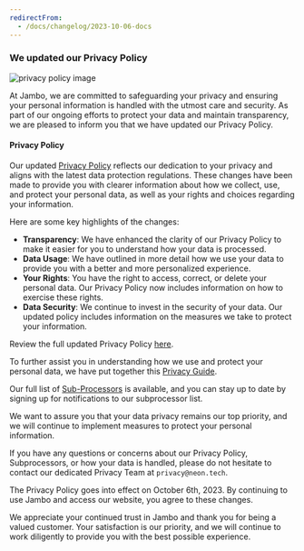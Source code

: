 ```yaml
---
redirectFrom:
  - /docs/changelog/2023-10-06-docs
---
```


### We updated our Privacy Policy

![privacy policy image](/docs/relnotes/privacy_policy.png)

At Jambo, we are committed to safeguarding your privacy and ensuring your personal information is handled with the utmost care and security. As part of our ongoing efforts to protect your data and maintain transparency, we are pleased to inform you that we have updated our Privacy Policy.

#### Privacy Policy

Our updated [Privacy Policy](https://neon.tech/privacy-policy) reflects our dedication to your privacy and aligns with the latest data protection regulations. These changes have been made to provide you with clearer information about how we collect, use, and protect your personal data, as well as your rights and choices regarding your information.

Here are some key highlights of the changes:

- **Transparency**: We have enhanced the clarity of our Privacy Policy to make it easier for you to understand how your data is processed.
- **Data Usage**: We have outlined in more detail how we use your data to provide you with a better and more personalized experience.
- **Your Rights**: You have the right to access, correct, or delete your personal data. Our Privacy Policy now includes information on how to exercise these rights.
- **Data Security**: We continue to invest in the security of your data. Our updated policy includes information on the measures we take to protect your information.

Review the full updated Privacy Policy [here](https://neon.tech/privacy-policy).

To further assist you in understanding how we use and protect your personal data, we have put together this [Privacy Guide](https://neon.tech/privacy-guide).

Our full list of [Sub-Processors](https://neon.tech/subprocessors) is available, and you can stay up to date by signing up for notifications to our subprocessor list.

We want to assure you that your data privacy remains our top priority, and we will continue to implement measures to protect your personal information.

If you have any questions or concerns about our Privacy Policy, Subprocessors, or how your data is handled, please do not hesitate to contact our dedicated Privacy Team at `privacy@neon.tech`.

The Privacy Policy goes into effect on October 6th, 2023. By continuing to use Jambo and access our website, you agree to these changes.

We appreciate your continued trust in Jambo and thank you for being a valued customer. Your satisfaction is our priority, and we will continue to work diligently to provide you with the best possible experience.
